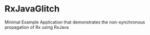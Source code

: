 # RxJavaGlitch
Minimal Example Application that demonstrates the non-synchronous propagation of Rx using RxJava

